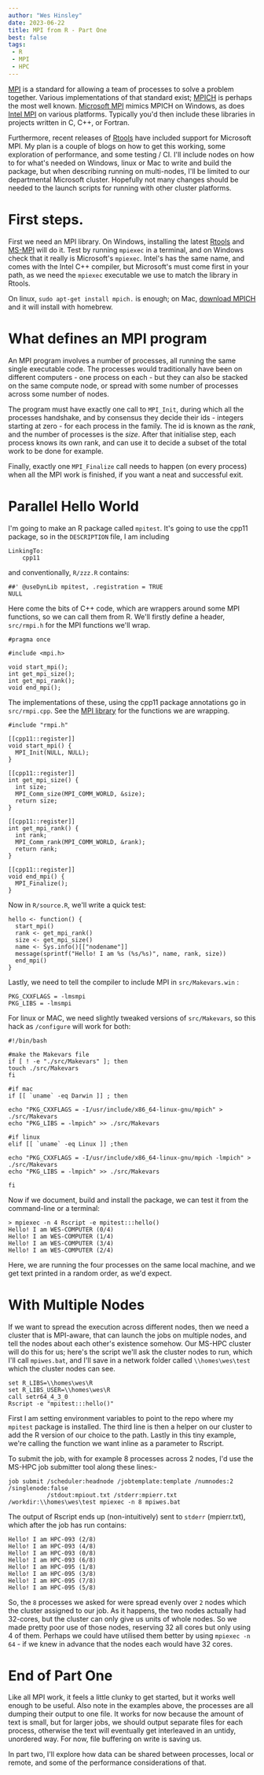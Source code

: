 ```yaml
---
author: "Wes Hinsley"
date: 2023-06-22
title: MPI from R - Part One
best: false
tags:
 - R
 - MPI
 - HPC
---
```


[MPI](https://en.wikipedia.org/wiki/Message_Passing_Interface) is a 
standard for allowing a team of processes to solve a problem together. Various
implementations of that standard exist; [MPICH](https://www.mpich.org/) is
perhaps the most well known. [Microsoft MPI](https://github.com/Microsoft/Microsoft-MPI)
mimics MPICH on Windows, as does [Intel MPI](https://www.intel.com/content/www/us/en/developer/tools/oneapi/mpi-library.html#gs.1crzpx)
on various platforms. Typically you'd then include these libraries in projects 
written in C, C++, or Fortran.

Furthermore, recent releases of [Rtools](https://cran.r-project.org/bin/windows/Rtools/)
have included support for Microsoft MPI. My plan is a couple of blogs on how to get this
working, some exploration of performance, and some testing / CI. I'll include 
nodes on how to for what's needed on Windows, linux or Mac to write and build the package, 
but when describing running on multi-nodes, I'll be limited to our departmental Microsoft
cluster. Hopefully not many changes should be needed to the launch scripts for running 
with other cluster platforms.

# First steps.

First we need an MPI library. On Windows, installing
the latest [Rtools](https://cran.r-project.org/bin/windows/Rtools/) and
[MS-MPI](https://learn.microsoft.com/en-us/message-passing-interface/microsoft-mpi)
will do it. Test by running `mpiexec` in a terminal, and on Windows check that it really is
Microsoft's `mpiexec`. Intel's has the same name, and comes with the Intel C++ compiler, but
Microsoft's must come first in your path, as we need the `mpiexec` executable we use
to match the library in Rtools.

On linux, `sudo apt-get install mpich.` is enough; on Mac, [download MPICH](http://www.mpich.org/downloads/) 
and it will install with homebrew. 

# What defines an MPI program

An MPI program involves a number of processes, all running the same single executable code.
The processes would traditionally have been on different computers - one process on each - 
but they can also be stacked on the same compute node, or spread with some number of 
processes across some number of nodes. 

The program must have exactly one call to `MPI_Init`, during which all the processes handshake, 
and by consensus they decide their ids - integers starting at zero - for each process in the 
family. The id is known as the _rank_, and the number of processes is the _size_. After that
initialise step, each process knows its own rank, and can use it to decide a 
subset of the total work to be done for example.

Finally, exactly one `MPI_Finalize` call needs to happen (on every process) when all the MPI 
work is finished, if you want a neat and successful exit.

# Parallel Hello World

I'm going to make an R package called `mpitest`. It's 
going to use the cpp11 package, so in the `DESCRIPTION` file, I am including
```
LinkingTo:
    cpp11
```

and conventionally, `R/zzz.R` contains:

```
##' @useDynLib mpitest, .registration = TRUE
NULL
```

Here come the bits of C++ code, which are wrappers around some MPI functions, so we can call them from R.
We'll firstly define a header, `src/rmpi.h` for the MPI functions we'll wrap.
```
#pragma once

#include <mpi.h>

void start_mpi();
int get_mpi_size();
int get_mpi_rank();
void end_mpi();
```

The implementations of these, using the cpp11 package annotations go in `src/rmpi.cpp`.
See the [MPI library](https://www.mpich.org/static/docs/v3.3/www3/)
for the functions we are wrapping.

```
#include "rmpi.h"

[[cpp11::register]]
void start_mpi() {
  MPI_Init(NULL, NULL);
}

[[cpp11::register]]
int get_mpi_size() {
  int size;
  MPI_Comm_size(MPI_COMM_WORLD, &size);
  return size;
}

[[cpp11::register]]
int get_mpi_rank() {
  int rank;
  MPI_Comm_rank(MPI_COMM_WORLD, &rank);
  return rank;
}

[[cpp11::register]]
void end_mpi() {
  MPI_Finalize();
}
```

Now in `R/source.R`, we'll write a quick test:

```
hello <- function() {
  start_mpi()
  rank <- get_mpi_rank()
  size <- get_mpi_size()
  name <- Sys.info()[["nodename"]]
  message(sprintf("Hello! I am %s (%s/%s)", name, rank, size))
  end_mpi()
}
```

Lastly, we need to tell the compiler to include MPI in `src/Makevars.win` :
```
PKG_CXXFLAGS = -lmsmpi
PKG_LIBS = -lmsmpi
```

For linux or MAC, we need slightly tweaked versions of `src/Makevars`, so 
this hack as `/configure` will work for both:

```
#!/bin/bash

#make the Makevars file
if [ ! -e "./src/Makevars" ]; then
touch ./src/Makevars
fi

#if mac
if [[ `uname` -eq Darwin ]] ; then

echo "PKG_CXXFLAGS = -I/usr/include/x86_64-linux-gnu/mpich" > ./src/Makevars
echo "PKG_LIBS = -lmpich" >> ./src/Makevars

#if linux
elif [[ `uname` -eq Linux ]] ;then

echo "PKG_CXXFLAGS = -I/usr/include/x86_64-linux-gnu/mpich -lmpich" > ./src/Makevars
echo "PKG_LIBS = -lmpich" >> ./src/Makevars

fi
```

Now if we document, build and install the package, we can test it 
from the command-line or a terminal:

```
> mpiexec -n 4 Rscript -e mpitest:::hello()
Hello! I am WES-COMPUTER (0/4)
Hello! I am WES-COMPUTER (1/4)
Hello! I am WES-COMPUTER (3/4)
Hello! I am WES-COMPUTER (2/4)
```

Here, we are running the four processes on the same local machine, and we 
get text printed in a random order, as we'd expect. 

# With Multiple Nodes

If we want to spread the execution across different nodes, then we need a 
cluster that is MPI-aware, that can launch the jobs on multiple nodes, and
tell the nodes about each other's existence somehow. Our MS-HPC cluster
will do this for us; here's the script we'll ask the cluster nodes to run,
which I'll call `mpiwes.bat`, and I'll save in a network folder called 
`\\homes\wes\test` which the cluster nodes can see.

``` 
set R_LIBS=\\homes\wes\R
set R_LIBS_USER=\\homes\wes\R
call setr64_4_3_0
Rscript -e "mpitest:::hello()"

```

First I am setting environment variables to point to the repo where my
`mpitest` package is installed. The third line is then a helper on our cluster
to add the R version of our choice to the path. Lastly in this tiny example, 
we're calling the function we want inline as a parameter to Rscript.

To submit the job, with for example 8 processes across 2 nodes, I'd use the 
MS-HPC job submitter tool along these lines:-

```
job submit /scheduler:headnode /jobtemplate:template /numnodes:2 /singlenode:false 
           /stdout:mpiout.txt /stderr:mpierr.txt /workdir:\\homes\wes\test mpiexec -n 8 mpiwes.bat
```

The output of Rscript ends up (non-intuitively) sent to `stderr` (mpierr.txt), which after the job has run contains:

```
Hello! I am HPC-093 (2/8)
Hello! I am HPC-093 (4/8)
Hello! I am HPC-093 (0/8)
Hello! I am HPC-093 (6/8)
Hello! I am HPC-095 (1/8)
Hello! I am HPC-095 (3/8)
Hello! I am HPC-095 (7/8)
Hello! I am HPC-095 (5/8)
```

So, the `8` processes we asked for were spread evenly over `2` nodes which the cluster
assigned to our job. As it happens, the two nodes actually had 32-cores, but the cluster
can only give us units of whole nodes. So we made pretty poor use of those nodes, reserving
32 all cores but only using 4 of them. Perhaps we could have utilised them better by using 
`mpiexec -n 64` - if we knew in advance that the nodes each would have 32 cores.

# End of Part One

Like all MPI work, it feels a little clunky to get started, but it works well enough 
to be useful. Also note in the examples above, the processes are all dumping their output
to one file. It works for now because the amount of text is small, but for larger jobs, we
should output separate files for each process, otherwise the text will eventually get
interleaved in an untidy, unordered way. For now, file buffering on write is saving us.

In part two, I'll explore how data can be shared between processes, local or remote, and 
some of the performance considerations of that.
